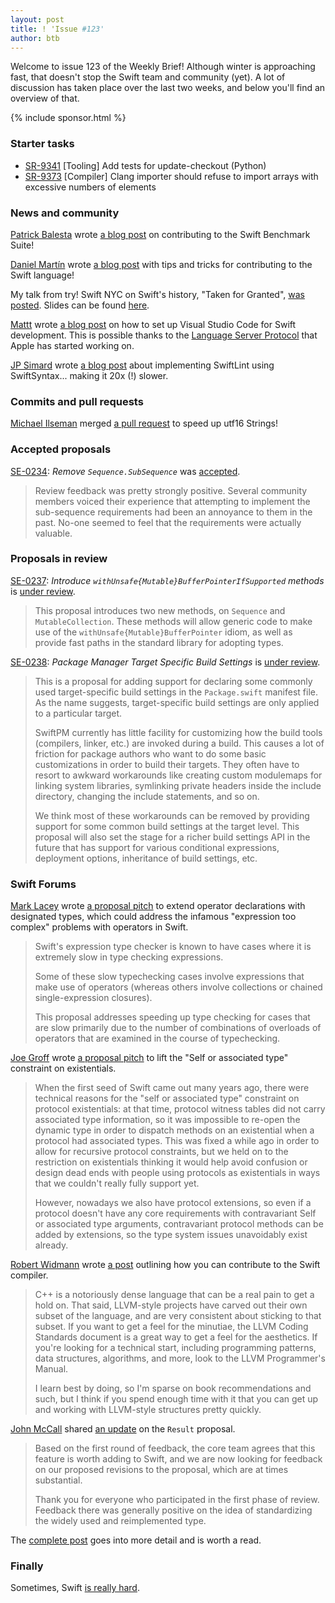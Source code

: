 ```yaml
---
layout: post
title: ! 'Issue #123'
author: btb
---
```


Welcome to issue 123 of the Weekly Brief! Although winter is approaching fast,
that doesn't stop the Swift team and community (yet). A lot of discussion has
taken place over the last two weeks, and below you'll find an overview of that.

<!--excerpt-->

{% include sponsor.html %}

### Starter tasks

- [SR-9341](https://bugs.swift.org/browse/SR-9341) [Tooling] Add tests for update-checkout (Python)
- [SR-9373](https://bugs.swift.org/browse/SR-9373) [Compiler] Clang importer should refuse to import arrays with excessive numbers of elements

### News and community

[Patrick Balesta](https://twitter.com/BalestraPatrick) wrote [a blog post](https://patrickbalestra.com/blog/2018/11/12/contributing-to-the-swift-benchmark-suite.html) on contributing to the Swift Benchmark Suite!

[Daniel Martín](https://twitter.com/dmartincy) wrote [a blog post](https://pspdfkit.com/blog/2018/tips-for-contributing-to-the-swift-language/) with tips and tricks for contributing to the Swift language!

My talk from try! Swift NYC on Swift's history, "Taken for Granted", [was posted](https://www.youtube.com/watch?v=ePuOrCbIW-o). Slides can be found [here](https://speakerdeck.com/basthomas/taken-for-granted).

[Mattt](https://twitter.com/mattt) wrote [a blog post](https://nshipster.com/vscode/) on how to set up Visual Studio Code for Swift development. This is possible thanks to the [Language Server Protocol](https://github.com/apple/sourcekit-lsp) that Apple has started working on.

[JP Simard](https://twitter.com/simjp) wrote [a blog post](https://jpsim.com/evaluating-swiftsyntax-for-use-in-swiftlint) about implementing SwiftLint using SwiftSyntax... making it 20x (!) slower.

### Commits and pull requests

[Michael Ilseman](https://twitter.com/Ilseman) merged [a pull request](https://github.com/apple/swift/pull/20848) to speed up utf16 Strings!

### Accepted proposals

[SE-0234](https://github.com/apple/swift-evolution/blob/master/proposals/0234-remove-sequence-subsequence.md): *Remove `Sequence.SubSequence`* was [accepted](https://forums.swift.org/t/accepted-se-0234-remove-sequence-subsequence/18002).

> Review feedback was pretty strongly positive. Several community members voiced their experience that attempting to implement the sub-sequence requirements had been an annoyance to them in the past. No-one seemed to feel that the requirements were actually valuable.

### Proposals in review

[SE-0237](https://github.com/apple/swift-evolution/blob/master/proposals/0237-contiguous-collection.md): *Introduce `withUnsafe{Mutable}BufferPointerIfSupported` methods* is [under review](https://forums.swift.org/t/review-of-se-0237-introduce-contiguous-collection-protocols/18069).

> This proposal introduces two new methods, on `Sequence` and `MutableCollection`. These methods will allow generic code to make use of the `withUnsafe{Mutable}BufferPointer` idiom, as well as provide fast paths in the standard library for adopting types.

[SE-0238](https://github.com/apple/swift-evolution/blob/master/proposals/0238-package-manager-build-settings.md): *Package Manager Target Specific Build Settings* is [under review](https://forums.swift.org/t/se-0238-package-manager-target-specific-build-settings/18341).

> This is a proposal for adding support for declaring some commonly used target-specific build settings in the `Package.swift` manifest file. As the name suggests, target-specific build settings are only applied to a particular target.
>
> SwiftPM currently has little facility for customizing how the build tools (compilers, linker, etc.) are invoked during a build. This causes a lot of friction for package authors who want to do some basic customizations in order to build their targets. They often have to resort to awkward workarounds like creating custom modulemaps for linking system libraries, symlinking private headers inside the include directory, changing the include statements, and so on.
>
> We think most of these workarounds can be removed by providing support for some common build settings at the target level. This proposal will also set the stage for a richer build settings API in the future that has support for various conditional expressions, deployment options, inheritance of build settings, etc.

### Swift Forums

[Mark Lacey](https://github.com/rudkx) wrote [a proposal pitch](https://forums.swift.org/t/pitch-making-expression-type-checking-of-operator-expressions-fast/18037) to extend operator declarations with designated types, which could address the infamous "expression too complex" problems with operators in Swift.

> Swift's expression type checker is known to have cases where it is extremely slow in type checking expressions.
>
> Some of these slow typechecking cases involve expressions that make use of operators (whereas others involve collections or chained single-expression closures).
>
> This proposal addresses speeding up type checking for cases that are slow primarily due to the number of combinations of overloads of operators that are examined in the course of typechecking.

[Joe Groff](https://twitter.com/jckarter) wrote [a proposal pitch](https://forums.swift.org/t/lifting-the-self-or-associated-type-constraint-on-existentials/18025) to lift the "Self or associated type" constraint on existentials.

> When the first seed of Swift came out many years ago, there were technical reasons for the "self or associated type" constraint on protocol existentials: at that time, protocol witness tables did not carry associated type information, so it was impossible to re-open the dynamic type in order to dispatch methods on an existential when a protocol had associated types. This was fixed a while ago in order to allow for recursive protocol constraints, but we held on to the restriction on existentials thinking it would help avoid confusion or design dead ends with people using protocols as existentials in ways that we couldn't really fully support yet.
>
> However, nowadays we also have protocol extensions, so even if a protocol doesn't have any core requirements with contravariant Self or associated type arguments, contravariant protocol methods can be added by extensions, so the type system issues unavoidably exist already.

[Robert Widmann](https://twitter.com/CodaFi_) wrote [a post](https://forums.swift.org/t/what-should-i-learn-if-i-want-to-contribute-to-the-swift-compiler/18144/4) outlining how you can contribute to the Swift compiler.

> C++ is a notoriously dense language that can be a real pain to get a hold on. That said, LLVM-style projects have carved out their own subset of the language, and are very consistent about sticking to that subset. If you want to get a feel for the minutiae, the LLVM Coding Standards document is a great way to get a feel for the aesthetics. If you're looking for a technical start, including programming patterns, data structures, algorithms, and more, look to the LLVM Programmer's Manual.
>
> I learn best by doing, so I'm sparse on book recommendations and such, but I think if you spend enough time with it that you can get up and working with LLVM-style structures pretty quickly.

[John McCall](https://twitter.com/pathofshrines) shared [an update](https://forums.swift.org/t/revised-se-0235-add-result-to-the-standard-library/18371) on the `Result` proposal.

> Based on the first round of feedback, the core team agrees that this feature is worth adding to Swift, and we are now looking for feedback on our proposed revisions to the proposal, which are at times substantial.
>
> Thank you for everyone who participated in the first phase of review. Feedback there was generally positive on the idea of standardizing the widely used and reimplemented type.

The [complete post](https://forums.swift.org/t/revised-se-0235-add-result-to-the-standard-library/18371) goes into more detail and is worth a read.

### Finally

Sometimes, Swift [is really hard](https://twitter.com/alexisgallagher/status/1066559309385883648).
